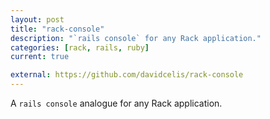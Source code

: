 ```yaml
---
layout: post
title: "rack-console"
description: "`rails console` for any Rack application."
categories: [rack, rails, ruby]
current: true

external: https://github.com/davidcelis/rack-console
---
```


A `rails console` analogue for any Rack application.
